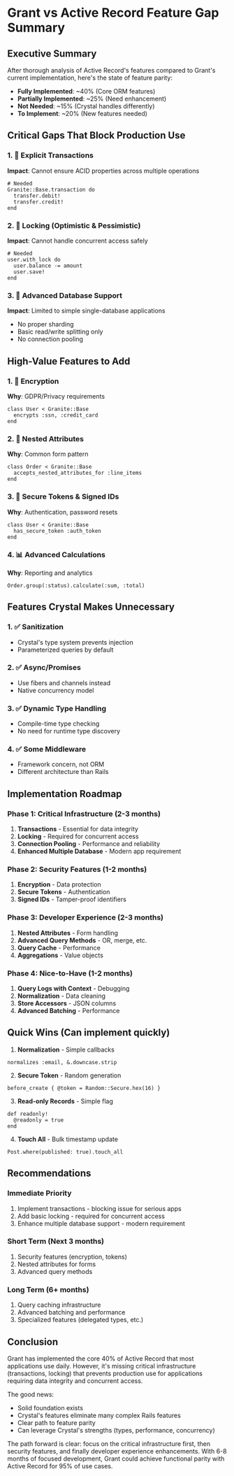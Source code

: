 # Grant vs Active Record Feature Gap Summary

## Executive Summary

After thorough analysis of Active Record's features compared to Grant's current implementation, here's the state of feature parity:

- **Fully Implemented**: ~40% (Core ORM features)
- **Partially Implemented**: ~25% (Need enhancement)
- **Not Needed**: ~15% (Crystal handles differently)
- **To Implement**: ~20% (New features needed)

## Critical Gaps That Block Production Use

### 1. 🚨 Explicit Transactions
**Impact**: Cannot ensure ACID properties across multiple operations
```crystal
# Needed
Granite::Base.transaction do
  transfer.debit!
  transfer.credit!
end
```

### 2. 🚨 Locking (Optimistic & Pessimistic)
**Impact**: Cannot handle concurrent access safely
```crystal
# Needed
user.with_lock do
  user.balance -= amount
  user.save!
end
```

### 3. 🚨 Advanced Database Support
**Impact**: Limited to simple single-database applications
- No proper sharding
- Basic read/write splitting only
- No connection pooling

## High-Value Features to Add

### 1. 🔐 Encryption
**Why**: GDPR/Privacy requirements
```crystal
class User < Granite::Base
  encrypts :ssn, :credit_card
end
```

### 2. 🎯 Nested Attributes
**Why**: Common form pattern
```crystal
class Order < Granite::Base
  accepts_nested_attributes_for :line_items
end
```

### 3. 🎫 Secure Tokens & Signed IDs
**Why**: Authentication, password resets
```crystal
class User < Granite::Base
  has_secure_token :auth_token
end
```

### 4. 📊 Advanced Calculations
**Why**: Reporting and analytics
```crystal
Order.group(:status).calculate(:sum, :total)
```

## Features Crystal Makes Unnecessary

### 1. ✅ Sanitization
- Crystal's type system prevents injection
- Parameterized queries by default

### 2. ✅ Async/Promises
- Use fibers and channels instead
- Native concurrency model

### 3. ✅ Dynamic Type Handling
- Compile-time type checking
- No need for runtime type discovery

### 4. ✅ Some Middleware
- Framework concern, not ORM
- Different architecture than Rails

## Implementation Roadmap

### Phase 1: Critical Infrastructure (2-3 months)
1. **Transactions** - Essential for data integrity
2. **Locking** - Required for concurrent access
3. **Connection Pooling** - Performance and reliability
4. **Enhanced Multiple Database** - Modern app requirement

### Phase 2: Security Features (1-2 months)
1. **Encryption** - Data protection
2. **Secure Tokens** - Authentication
3. **Signed IDs** - Tamper-proof identifiers

### Phase 3: Developer Experience (2-3 months)
1. **Nested Attributes** - Form handling
2. **Advanced Query Methods** - OR, merge, etc.
3. **Query Cache** - Performance
4. **Aggregations** - Value objects

### Phase 4: Nice-to-Have (1-2 months)
1. **Query Logs with Context** - Debugging
2. **Normalization** - Data cleaning
3. **Store Accessors** - JSON columns
4. **Advanced Batching** - Performance

## Quick Wins (Can implement quickly)

1. **Normalization** - Simple callbacks
```crystal
normalizes :email, &.downcase.strip
```

2. **Secure Token** - Random generation
```crystal
before_create { @token = Random::Secure.hex(16) }
```

3. **Read-only Records** - Simple flag
```crystal
def readonly!
  @readonly = true
end
```

4. **Touch All** - Bulk timestamp update
```crystal
Post.where(published: true).touch_all
```

## Recommendations

### Immediate Priority
1. Implement transactions - blocking issue for serious apps
2. Add basic locking - required for concurrent access
3. Enhance multiple database support - modern requirement

### Short Term (Next 3 months)
1. Security features (encryption, tokens)
2. Nested attributes for forms
3. Advanced query methods

### Long Term (6+ months)
1. Query caching infrastructure
2. Advanced batching and performance
3. Specialized features (delegated types, etc.)

## Conclusion

Grant has implemented the core 40% of Active Record that most applications use daily. However, it's missing critical infrastructure (transactions, locking) that prevents production use for applications requiring data integrity and concurrent access.

The good news:
- Solid foundation exists
- Crystal's features eliminate many complex Rails features
- Clear path to feature parity
- Can leverage Crystal's strengths (types, performance, concurrency)

The path forward is clear: focus on the critical infrastructure first, then security features, and finally developer experience enhancements. With 6-8 months of focused development, Grant could achieve functional parity with Active Record for 95% of use cases.